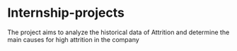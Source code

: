 # Internship-projects

The project aims to analyze the historical data of Attrition and determine the main causes for high attrition in the company
